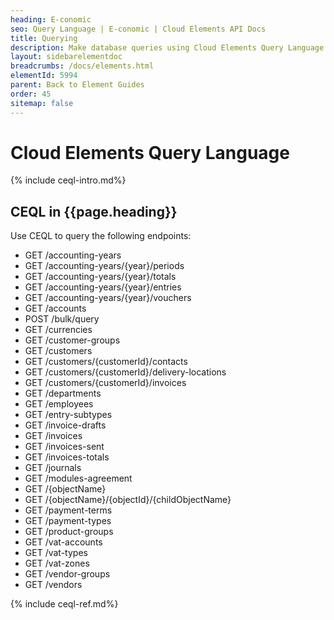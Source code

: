 ```yaml
---
heading: E-conomic
seo: Query Language | E-conomic | Cloud Elements API Docs
title: Querying
description: Make database queries using Cloud Elements Query Language.
layout: sidebarelementdoc
breadcrumbs: /docs/elements.html
elementId: 5994
parent: Back to Element Guides
order: 45
sitemap: false
---
```


# Cloud Elements Query Language

{% include ceql-intro.md%}

## CEQL in {{page.heading}}

Use CEQL to query the following endpoints:

* GET /accounting-years
* GET /accounting-years/{year}/periods
* GET /accounting-years/{year}/totals
* GET /accounting-years/{year}/entries
* GET /accounting-years/{year}/vouchers
* GET /accounts
* POST /bulk/query
* GET /currencies
* GET /customer-groups
* GET /customers
* GET /customers/{customerId}/contacts
* GET /customers/{customerId}/delivery-locations
* GET /customers/{customerId}/invoices
* GET /departments
* GET /employees
* GET /entry-subtypes
* GET /invoice-drafts
* GET /invoices
* GET /invoices-sent
* GET /invoices-totals
* GET /journals
* GET /modules-agreement
* GET /{objectName}
* GET /{objectName}/{objectId}/{childObjectName}
* GET /payment-terms
* GET /payment-types
* GET /product-groups
* GET /vat-accounts
* GET /vat-types
* GET /vat-zones
* GET /vendor-groups
* GET /vendors

{% include ceql-ref.md%}
